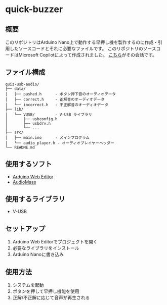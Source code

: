 # quick-buzzer

## 概要
このリポジトリはArduino Nano上で動作する早押し機を製作するのに作成・引用したソースコードとそれに必要なファイルです。
このリポジトリのソースコードはMicrosoft Copilotによって作成されました。
[こちら](https://copilot.microsoft.com/shares/pnHkYBDkBwXsRy7J9ifzT)がその会話です。

## ファイル構成
```
quiz-usb-audio/
├── data/
│   ├── pushed.h      - ボタン押下音のオーディオデータ
│   ├── correct.h     - 正解音のオーディオデータ
│   └── incorrect.h   - 不正解音のオーディオデータ
├── lib/
│   └── VUSB/         - V-USB ライブラリ
│       ├── usbconfig.h
│       ├── usbdrv.h
│       └── ...
├── src/
│   ├── main.ino      - メインプログラム
│   └── audio_player.h - オーディオプレイヤーヘッダー
└── README.md
```

## 使用するソフト
- [Arduino Web Editor](https://create.arduino.cc/editor)
- [AudioMass](https://audiomass.co/)

## 使用するライブラリ
- V-USB

## セットアップ
1. Arduino Web Editorでプロジェクトを開く
2. 必要なライブラリをインストール
3. Arduino Nanoに書き込み

## 使用方法
1. システムを起動
2. ボタンを押して早押し機能を使用
3. 正解/不正解に応じて音声が再生される
